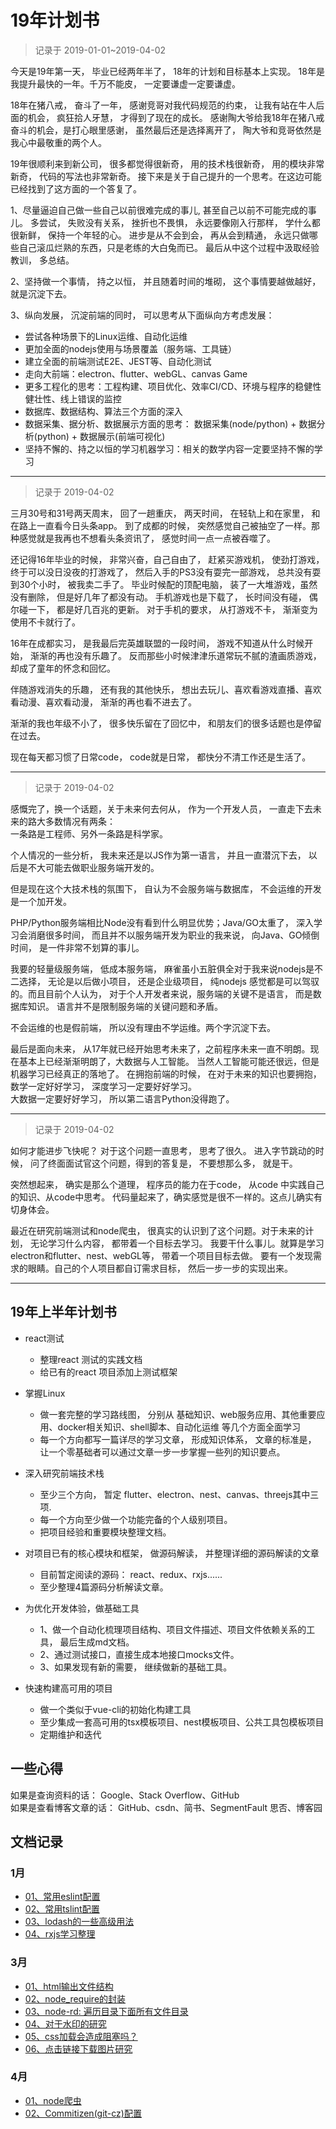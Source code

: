 # 19年计划书
        
> 记录于 2019-01-01~2019-04-02

今天是19年第一天， 毕业已经两年半了， 18年的计划和目标基本上实现。 18年是我提升最快的一年。千万不能皮， 一定要谦虚一定要谦虚。

18年在猪八戒， 奋斗了一年， 感谢竞哥对我代码规范的约束， 让我有站在牛人后面的机会， 疯狂拾人牙慧， 才得到了现在的成长。 
感谢陶大爷给我18年在猪八戒奋斗的机会，是打心眼里感谢， 虽然最后还是选择离开了， 陶大爷和竞哥依然是我心中最敬重的两个人。                      

19年很顺利来到新公司， 很多都觉得很新奇， 用的技术栈很新奇， 用的模块非常新奇， 代码的写法也非常新奇。 
接下来是关于自己提升的一个思考。在这边可能已经找到了这方面的一个答复了。

1、尽量逼迫自己做一些自己以前很难完成的事儿, 甚至自己以前不可能完成的事儿。
多尝试， 失败没有关系， 挫折也不畏惧， 永远要像刚入行那样， 学什么都很新鲜， 保持一个年轻的心。
进步是从不会到会， 再从会到精通， 永远只做哪些自己滚瓜烂熟的东西，只是老练的大白兔而已。
最后从中这个过程中汲取经验教训， 多总结。                         

2、坚持做一个事情， 持之以恒， 并且随着时间的堆砌， 这个事情要越做越好， 就是沉淀下去。                      

3、纵向发展， 沉淀前端的同时， 可以思考从下面纵向方考虑发展：
                         
- 尝试各种场景下的Linux运维、自动化运维                       
- 更加全面的nodejs使用与场景覆盖（服务端、工具链）                        
- 建立全面的前端测试E2E、JEST等、自动化测试                         
- 走向大前端：electron、flutter、webGL、canvas Game
- 更多工程化的思考：工程构建、项目优化、效率CI/CD、环境与程序的稳健性健壮性、线上错误的监控
- 数据库、数据结构、算法三个方面的深入
- 数据采集、据分析、数据展示方面的思考： 数据采集(node/python) + 数据分析(python) + 数据展示(前端可视化)
- 坚持不懈的、持之以恒的学习机器学习：相关的数学内容一定要坚持不懈的学习


---------------------------

> 记录于 2019-04-02

三月30号和31号两天周末， 回了一趟重庆， 两天时间， 在轻轨上和在家里， 和在路上一直看今日头条app。
到了成都的时候， 突然感觉自己被抽空了一样。那种感觉就是我再也不想看头条资讯了， 感觉时间一点一点被吞噬了。

还记得16年毕业的时候， 非常兴奋，自己自由了， 赶紧买游戏机， 使劲打游戏， 终于可以没日没夜的打游戏了， 
然后入手的PS3没有耍完一部游戏， 总共没有耍到30个小时， 被我卖二手了。
毕业时候配的顶配电脑， 装了一大堆游戏，虽然没有删除， 但是好几年了都没有动。 手机游戏也是下载了， 长时间没有碰， 
偶尔碰一下， 都是好几百兆的更新。 对于手机的要求， 从打游戏不卡， 渐渐变为使用不卡就行了。

16年在成都实习， 是我最后完英雄联盟的一段时间， 游戏不知道从什么时候开始， 渐渐的再也没有乐趣了。
反而那些小时候津津乐道常玩不腻的渣画质游戏， 却成了童年的怀念和回忆。

伴随游戏消失的乐趣， 还有我的其他快乐， 想出去玩儿、喜欢看游戏直播、喜欢看动漫、喜欢看动漫， 渐渐的再也看不进去了。                     

渐渐的我也年级不小了， 很多快乐留在了回忆中， 和朋友们的很多话题也是停留在过去。                           

现在每天都习惯了日常code， code就是日常， 都快分不清工作还是生活了。 

------------------------------

> 记录于 2019-04-02

感慨完了，换一个话题，关于未来何去何从， 作为一个开发人员， 一直走下去未来的路大多数情况有两条：                        
一条路是工程师、另外一条路是科学家。

个人情况的一些分析， 我未来还是以JS作为第一语言， 并且一直潜沉下去， 以后是不大可能去做职业服务端开发的。

但是现在这个大技术栈的氛围下， 自认为不会服务端与数据库， 不会运维的开发是一个加开发。                            

PHP/Python服务端相比Node没有看到什么明显优势；Java/GO太重了， 深入学习会消磨很多时间， 而且并不以服务端开发为职业的我来说，
向Java、GO倾倒时间， 是一件非常不划算的事儿。

我要的轻量级服务端， 低成本服务端， 麻雀虽小五脏俱全对于我来说nodejs是不二选择， 无论是以后做小项目， 还是企业级项目，
纯nodejs 感觉都是可以驾驭的。而且目前个人认为， 对于个人开发者来说，服务端的关键不是语言， 而是数据库知识。
语言并不是限制服务端的关键问题和矛盾。

不会运维的也是假前端， 所以没有理由不学运维。两个字沉淀下去。

最后是面向未来， 从17年就已经开始思考未来了，之前程序未来一直不明朗。现在基本上已经渐渐明朗了，大数据与人工智能。
当然人工智能可能还很远，但是机器学习已经真正的落地了。
在拥抱前端的时候， 在对于未来的知识也要拥抱， 数学一定好好学习， 深度学习一定要好好学习。                      
大数据一定要好好学习， 所以第二语言Python没得跑了。

-------------------------------

> 记录于 2019-04-02

如何才能进步飞快呢？ 对于这个问题一直思考， 思考了很久。 
进入字节跳动的时候， 问了终面面试官这个问题，得到的答复是， 不要想那么多， 就是干。                                                     

突然想起来， 确实是那么个道理， 程序员的能力在于code， 从code 中实践自己的知识、从code中思考。
代码量起来了，确实感觉是很不一样的。这点儿确实有切身体会。

最近在研究前端测试和node爬虫， 很真实的认识到了这个问题。对于未来的计划， 无论学习什么内容， 都带着一个目标去学习。
我要干什么事儿。就算是学习electron和flutter、nest、webGL等， 带着一个项目目标去做。
要有一个发现需求的眼睛。自己的个人项目都自订需求目标， 然后一步一步的实现出来。


---------------------------
## 19年上半年计划书
- react测试
    - 整理react 测试的实践文档
    - 给已有的react 项目添加上测试框架

- 掌握Linux
    - 做一套完整的学习路线图， 分别从 基础知识、web服务应用、其他重要应用、docker相关知识、shell脚本、自动化运维 等几个方面全面学习
    - 每一个方向都写一篇详尽的学习文章， 形成知识体系， 文章的标准是， 让一个零基础者可以通过文章一步一步掌握一些列的知识要点。

- 深入研究前端技术栈
    - 至少三个方向， 暂定 flutter、electron、nest、canvas、threejs其中三项.
    - 每一个方向至少做一个功能完备的个人级别项目。
    - 把项目经验和重要模块整理文档。
    
- 对项目已有的核心模块和框架， 做源码解读， 并整理详细的源码解读的文章
    - 目前暂定阅读的源码： react、redux、rxjs......
    - 至少整理4篇源码分析解读文章。
    
- 为优化开发体验，做基础工具
    - 1、做一个自动化梳理项目结构、项目文件描述、项目文件依赖关系的工具， 最后生成md文档。
    - 2、通过测试接口，直接生成本地接口mocks文件。
    - 3、如果发现有新的需要， 继续做新的基础工具。
    
- 快速构建高可用的项目
    - 做一个类似于vue-cli的初始化构建工具
    - 至少集成一套高可用的tsx模板项目、nest模板项目、公共工具包模板项目
    - 定期维护和迭代
    
    
    
## 一些心得
如果是查询资料的话： Google、Stack Overflow、GitHub                         
如果是查看博客文章的话： GitHub、csdn、简书、SegmentFault 思否、博客园


## 文档记录

### 1月
- [01、常用eslint配置](./01月/01、常用eslint配置)
- [02、常用tslint配置](./01月/02、常用tslint配置)
- [03、lodash的一些高级用法](./01月/03、lodash的一些高级用法)
- [04、rxjs学习整理](./01月/04、rxjs学习整理)


### 3月
- [01、html输出文件结构](./03月/01、html输出文件结构)
- [02、node_require的封装](./03月/02、node_require的封装)
- [03、node-rd: 遍历目录下面所有文件目录](./03月/03、node-rd)
- [04、对于水印的研究](./03月/04、水印)
- [05、css加载会造成阻塞吗？](./03月/05、css%20加载会造成阻塞吗？/index.md)
- [06、点击链接下载图片研究](./03月/06、点击链接下载的研究)


### 4月
- [01、node爬虫](./04月/01、node爬虫)
- [02、Commitizen(git-cz)配置](./04月/02、Commitizen(git-cz)配置)

